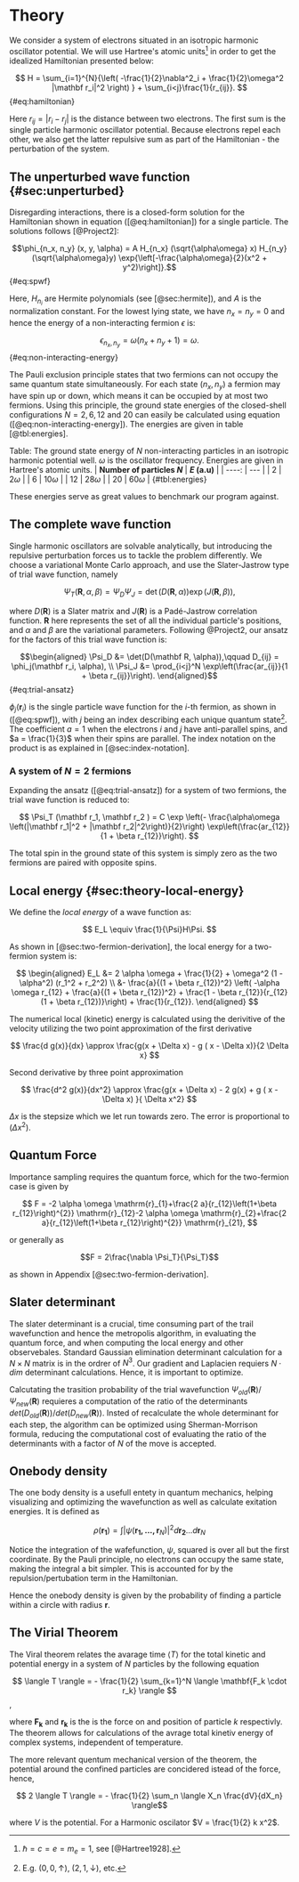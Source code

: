 # Theory

We consider a system of electrons situated in an isotropic harmonic oscillator potential. We will use Hartree's atomic units[^hartree] in order to get the idealized Hamiltonian presented below:

$$ H = \sum_{i=1}^{N}{\left( -\frac{1}{2}\nabla^2_i + \frac{1}{2}\omega^2 |\mathbf r_i|^2 \right) } + \sum_{i<j}\frac{1}{r_{ij}}. $$ {#eq:hamiltonian}

Here $r_{ij} = |r_i - r_j|$ is the distance between two electrons. The first sum is the single particle harmonic oscillator potential. Because electrons repel each other, we also get the latter repulsive sum as part of the Hamiltonian - the perturbation of the system.

[^hartree]: $\hbar = c = e = m_e = 1$, see [@Hartree1928].

## The unperturbed wave function {#sec:unperturbed}

Disregarding interactions, there is a closed-form solution for the Hamiltonian shown in equation ([@eq:hamiltonian]) for a single particle. The solutions follows [@Project2]:

$$\phi_{n_x, n_y} (x, y, \alpha) = A H_{n_x} (\sqrt{\alpha\omega} x) H_{n_y}(\sqrt{\alpha\omega}y) \exp{\left[-\frac{\alpha\omega}{2}(x^2 + y^2)\right]}.$${#eq:spwf}

Here, $H_{n_i}$ are Hermite polynomials (see [@sec:hermite]), and $A$ is the normalization constant. For the lowest lying state, we have $n_x = n_y = 0$ and hence the energy of a non-interacting fermion $\epsilon$ is:

$$ \epsilon_{n_x, n_y} = \omega(n_x + n_y + 1) = \omega. $$ {#eq:non-interacting-energy}

The Pauli exclusion principle states that two fermions can not occupy the same quantum state simultaneously. For each state $(n_x, n_y)$ a fermion may have spin up or down, which means it can be occupied by at most two fermions. Using this principle, the ground state energies of the closed-shell configurations $N = 2, 6, 12$ and $20$ can easily be calculated using equation ([@eq:non-interacting-energy]). The energies are given in table [@tbl:energies].

Table: The ground state energy of $N$ non-interacting particles in an isotropic harmonic potential well. $\omega$ is the oscillator frequency. Energies are given in Hartree's atomic units. 
| **Number of particles $N$** | **$E$ (a.u)**        |
| ----:                       | ---                  |
| $2$                         | $2 \omega$           |
| $6$                         | $10 \omega$          |
| $12$                        | $28 \omega$          |
| $20$                        | $60 \omega$          | {#tbl:energies}

These energies serve as great values to benchmark our program against.

## The complete wave function
<!-- Should we really call it the "complete" wave function? I don't know, it sounds right to me atm, but perhaps it's a bit redundant... -->

Single harmonic oscillators are solvable analytically, but introducing the repulsive perturbation forces us to tackle the problem differently. We choose a variational Monte Carlo approach, and use the Slater-Jastrow type of trial wave function, namely

$$ \Psi_T(\mathbf R, \alpha, \beta) = \Psi_D \Psi_J = \det(D(\mathbf R, \alpha))\exp(J(\mathbf R, \beta)), $$

where $D(\mathbf R)$ is a Slater matrix and $J(\mathbf R)$ is a Padé-Jastrow correlation function. $\mathbf R$ here represents the set of all the individual particle's positions, and $\alpha$ and $\beta$ are the variational parameters. Following @Project2, our ansatz for the factors of this trial wave function is:

$$\begin{aligned}
\Psi_D &= \det(D(\mathbf R, \alpha)),\qquad D_{ij} = \phi_j(\mathbf r_i, \alpha), \\
\Psi_J &= \prod_{i<j}^N \exp\left(\frac{ar_{ij}}{1 + \beta r_{ij}}\right).
\end{aligned}$$ {#eq:trial-ansatz}

$\phi_j(\mathbf r_i)$ is the single particle wave function for the $i$-th fermion, as shown in ([@eq:spwf]), with $j$ being an index describing each unique quantum state[^quantum]. The coefficient $a = 1$ when the electrons $i$ and $j$ have anti-parallel spins, and $a = \frac{1}{3}$ when their spins are parallel. The index notation on the product is as explained in [@sec:index-notation].

[^quantum]: E.g. $(0,0,\uparrow)$, $(2,1,\downarrow)$, etc.

### A system of $N=2$ fermions

Expanding the ansatz ([@eq:trial-ansatz]) for a system of two fermions, the trial wave function is reduced to:

$$ \Psi_T (\mathbf r_1, \mathbf r_2 ) = C \exp \left(- \frac{\alpha\omega \left(|\mathbf r_1|^2 + |\mathbf r_2|^2\right)}{2}\right) \exp\left(\frac{ar_{12}}{1 + \beta r_{12}}\right). $$

The total spin in the ground state of this system is simply zero as the two fermions are paired with opposite spins.

## Local energy {#sec:theory-local-energy}

We define the *local energy* of a wave function as:

$$ E_L \equiv \frac{1}{\Psi}H\Psi. $$

As shown in [@sec:two-fermion-derivation], the local energy for a two-fermion system is:

$$ \begin{aligned}
E_L &= 2 \alpha \omega + \frac{1}{2} + \omega^2 (1 - \alpha^2) (r_1^2 + r_2^2) \\
&- \frac{a}{(1 + \beta r_{12})^2} \left( -\alpha \omega r_{12} + \frac{a}{(1 + \beta r_{12})^2} + \frac{1 - \beta r_{12}}{r_{12}(1 + \beta r_{12})}\right) + \frac{1}{r_{12}}.
\end{aligned} $$ <!-- Is this correct?. -->

The numerical local (kinetic) energy is calculated using the derivitive of the velocity utilizing the two point approximation of the first derivative

$$ \frac{d g(x)}{dx} \approx \frac{g(x + \Delta x) - g ( x - \Delta x)}{2 \Delta x} $$

Second derivative by three point approximation

$$ \frac{d^2 g(x)}{dx^2} \approx \frac{g(x + \Delta x) - 2 g(x)  + g ( x - \Delta x) }{ \Delta x^2}  $$

$\Delta x$ is the stepsize which we let run towards zero. The error is proportional to $(\Delta x ^2 )$.

## Quantum Force 

Importance sampling requires the quantum force, which for the two-fermion case is given by

$$ F = -2 \alpha \omega \mathrm{r}_{1}+\frac{2 a}{r_{12}\left(1+\beta r_{12}\right)^{2}} \mathrm{r}_{12}-2 \alpha \omega \mathrm{r}_{2}+\frac{2 a}{r_{12}\left(1+\beta r_{12}\right)^{2}} \mathrm{r}_{21}, $$

or generally as

$$F = 2\frac{\nabla \Psi_T}{\Psi_T}$$

as shown in Appendix [@sec:two-fermion-derivation].

## Slater determinant

The slater determinant is a crucial, time consuming part of the trail wavefunction and hence the metropolis algorithm, in evaluating the quantum force, and when computing the local energy and other observebales.  Standard Gaussian elimination determinant calculation for a $N \times N$ matrix is in the ordrer of $N^3$.  Our gradient and Laplacien requiers $N \cdot dim$ determinant calculations. Hence, it is important to optimize. 

Calcutating the trasition probability of the trial wavefunction $\Psi_{old}(\mathbf{R}) / \Psi_{new}(\mathbf{R})$ requieres a computation of the ratio of the determinants $det(D_{old}(\mathbf{R})) / det(D_{new}(\mathbf{R}))$. Insted of recalculate the whole determinant for each step, the algorithm can be optimized using Sherman-Morrison formula, reducing the computational cost of evaluating the ratio of the determinants with a factor of $N$ of the move is accepted.  

## Onebody density
<!-- Write some more here? Find a reference at least - Anna -->
The one body density is a usefull entety in quantum mechanics, helping visualizing and optimizing the wavefunction as well as calculate exitation energies. It is defined as

$$\rho(\mathbf{r_1}) = \int|\psi(\mathbf{r_1, ... , r}_N)|^2 d\mathbf{r_2}...d\mathbf{r}_N $$

Notice the integration of the wafefunction, $\psi$, squared is over all but the first coordinate. By the Pauli principle, no electrons can occupy the same state, making the integral a bit simpler. This is accounted for by the repulsion/pertubation term in the Hamiltonian. 

Hence the onebody density is given by the probability of finding a particle within a circle with radius $\mathbf{r}$. 


## The Virial Theorem

<!-- For comparison later, see exercise f-->
The Viral theorem relates the avarage time $\langle T \rangle$ for the total kinetic and potential energy in a system of $N$ particles by the following equation

$$ \langle T \rangle  = - \frac{1}{2} \sum_{k=1}^N \langle \mathbf{F_k \cdot r_k} \rangle $$,

where $\mathbf{F_k}$ and $\mathbf{r_k}$ is the is the force on and position of particle $k$ respectivly. The theorem allows for calculations of the avrage total kinetiv energy of complex systems, independent of temperature. 

The more relevant quentum mechanical version of the theorem, the potential around the confined particles are concidered istead of the force, hence,

$$ 2 \langle T \rangle = - \frac{1}{2} \sum_n \langle X_n \frac{dV}{dX_n} \rangle$$

where $V$ is the potential. For a Harmonic oscilator $V = \frac{1}{2} k x^2$. 

<!-- source: https://en.wikipedia.org/wiki/Virial_theorem -->
